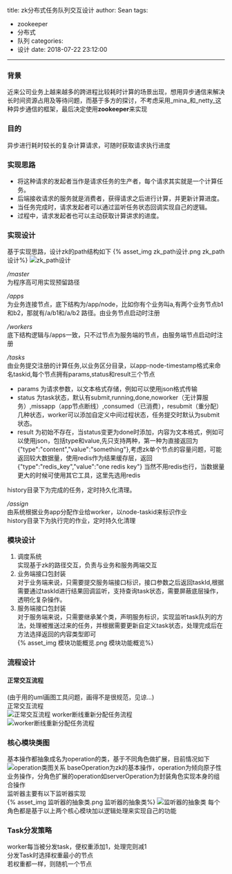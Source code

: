title: zk分布式任务队列交互设计
author: Sean
tags:
  - zookeeper
  - 分布式
  - 队列
categories:
  - 设计
date: 2018-07-22 23:12:00
---
### 背景
近来公司业务上越来越多的跨进程比较耗时计算的场景出现，想用异步通信来解决长时间资源占用及等待问题，而基于多方的探讨，不考虑采用_mina_和_netty_这种异步通信的框架，最后决定使用**zookeeper**来实现

### 目的
异步进行耗时较长的复杂计算请求，可随时获取请求执行进度

### 实现思路
* 将这种请求的发起者当作是请求任务的生产者，每个请求其实就是一个计算任务。
* 后端接收请求的服务就是消费者，获得请求之后进行计算，并更新计算进度。
* 当任务完成时，请求发起者可以通过监听任务状态回调实现自己的逻辑。
* 过程中，请求发起者也可以主动获取计算讲求的进度。

### 实现设计
基于实现思路，设计zk的path结构如下
{% asset_img zk_path设计.png  zk_path设计%}
![zk_path设计](readmeimg/1.png)

*/master*  
为程序高可用实现预留路径  

*/apps*  
为业务连接节点，底下结构为/app/node，比如你有个业务叫a,有两个业务节点b1和b2，那就有/a/b1和/a/b2 路径。由业务节点启动时注册  

*/workers*  
底下结构逻辑与/apps一致，只不过节点为服务端的节点，由服务端节点启动时注册  

*/tasks*  
由业务提交注册的计算任务,以业务区分目录，以app-node-timestamp格式来命名taskid,每个节点拥有params,status和result三个节点  
* params 为请求参数，以文本格式存储，例如可以使用json格式传输
* status 为task状态，默认有submit,running,done,noworker（无计算服务）,missapp（app节点断线）,consumed（已消费），resubmit（重分配）几种状态，worker可以添加自定义中间过程状态，任务提交时默认为submit状态。
* result 为初始不存在，当status变更为done时添加，内容为文本格式，例如可以使用json，包括type和value,先只支持两种，第一种为直接返回为{"type":"content","value":"something"},考虑zk单个节点的容量问题，可能返回较大数据量，使用redis作为结果缓存层，返回{"type":"redis_key","value":"one redis key"} 当然不用redis也行，当数据量更大的时候可使用其它工具，这里先选用redis

history目录下为完成的任务，定时持久化清理。 

*/assign*  
由系统根据业务app分配作业给worker，以node-taskid来标识作业  
history目录下为执行完的作业，定时持久化清理

### 模块设计
1. 调度系统  
	实现基于zk的路径交互，负责与业务和服务两端交互
2. 业务端接口包封装  
	对于业务端来说，只需要提交服务端接口标识，接口参数之后返回taskId,根据需要通过taskId进行结果回调监听，支持查询task状态，需要屏蔽底层操作，透明化复杂操作。  
3. 服务端接口包封装  
	对于服务端来说，只需要继承某个类，声明服务标识，实现监听task队列的方法，处理被推送过来的任务，并根据需要更新自定义task状态，处理完成后在方法选择返回的内容类型即可  
{% asset_img 模块功能概览.png  模块功能概览%}  

### 流程设计
#### 正常交互流程  
(由于用的uml画图工具问题，画得不是很规范，见谅...)  
正常交互流程  
![正常交互流程](readmeimg/normal_seq.png)
worker断线重新分配任务流程  
![worker断线重新分配任务流程](readmeimg/worker_down_seq.png)

### 核心模块类图  
基本操作都抽象成名为operation的类，基于不同角色做扩展，目前情况如下
![operation类图关系](readmeimg/operation_class.png)
baseOperation为zk的基本操作，operation为倾向原子性业务操作，分角色扩展的operation如serverOperation为封装角色实现本身的组合操作  
监听器主要有以下监听器实现  
{% asset_img 监听器的抽象类.png  监听器的抽象类%}
![监听器的抽象类](readmeimg/listener_class.png)
每个角色都是基于以上两个核心模块加以逻辑处理来实现自己的功能

### Task分发策略
worker每当被分发task，便权重添加1，处理完则减1  
分发Task时选择权重最小的节点  
若权重都一样，则随机一个节点